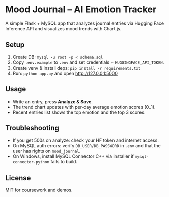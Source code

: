 # Mood Journal – AI Emotion Tracker

A simple Flask + MySQL app that analyzes journal entries via Hugging Face Inference API and visualizes mood trends with Chart.js.

## Setup
1. Create DB: `mysql -u root -p < schema.sql`
2. Copy `.env.example` to `.env` and set credentials + `HUGGINGFACE_API_TOKEN`.
3. Create venv & install deps: `pip install -r requirements.txt`
4. Run: `python app.py` and open http://127.0.0.1:5000

## Usage
- Write an entry, press **Analyze & Save**.
- The trend chart updates with per‑day average emotion scores (0..1).
- Recent entries list shows the top emotion and the top 3 scores.

## Troubleshooting
- If you get 500s on analyze: check your HF token and internet access.
- On MySQL auth errors: verify `DB_USER/DB_PASSWORD` in `.env` and that the user has rights on `mood_journal`.
- On Windows, install MySQL Connector C++ via installer if `mysql-connector-python` fails to build.

## License
MIT for coursework and demos.
